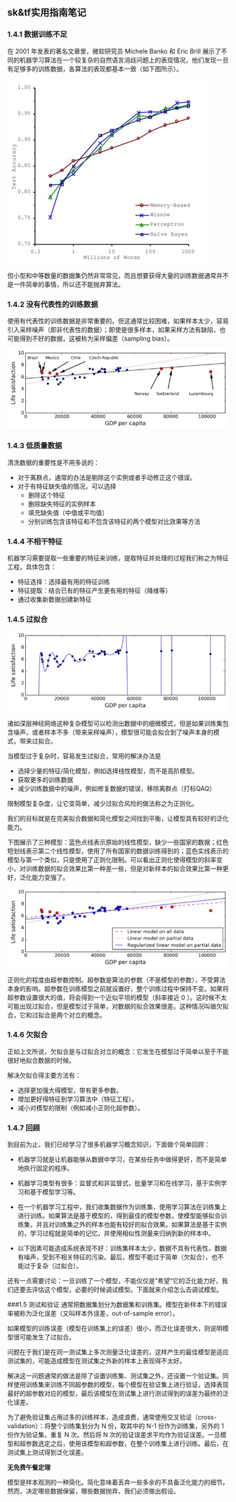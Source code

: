## sk&tf实用指南笔记
### 1.4.1 数据训练不足
在 2001 年发表的著名文章里，微软研究员 Michele Banko 和 Eric Brill 展示了不同的机器学习算法在一个较复杂的自然语言消歧问题上的表现情况，他们发现一旦有足够多的训练数据，各算法的表现都基本一致（如下图所示）。

![](pics/1-23.jpg)

但小型和中等数量的数据集仍然非常常见，而且想要获得大量的训练数据通常并不是一件简单的事情，所以还不能抛弃算法。

### 1.4.2 没有代表性的训练数据

使用有代表性的训练数据是非常重要的。但这通常比较困难，如果样本太少，容易引入采样噪声（即非代表性的数据）；即使是很多样本，如果采样方法有缺陷，也可能得到不好的数据，这被称为采样偏差（sampling bias）。

![](pics/1.4.2.jpg)

### 1.4.3 低质量数据

清洗数据的重要性是不用多说的：
- 对于离群点，通常的办法是剔除这个实例或者手动修正这个错误。
- 对于有特征缺失值的情况，可以选择
  - 删除这个特征
  - 删除缺失特征的实例样本
  - 填充缺失值（中值或平均值）
  - 分别训练包含该特征和不包含该特征的两个模型对比效果等方法

### 1.4.4 不相干特征
机器学习需要提取一些重要的特征来训练，提取特征并处理的过程我们称之为特征工程，具体包含：
- 特征选择：选择最有用的特征训练
- 特征提取：结合已有的特征产生更有用的特征（降维等）
- 通过收集新数据创建新特征

### 1.4.5 过拟合

![](pics/1-25.jpg)

诸如深层神经网络这种复杂模型可以检测出数据中的细微模式，但是如果训练集包含噪声，或者样本不多（带来采样噪声），模型很可能会拟合到了噪声本身的模式，带来过拟合。

当模型过于复杂时，容易发生过拟合，常用的解决办法是
- 选择少量的特征/简化模型，例如选择线性模型，而不是高阶模型。
- 获取更多的训练数据
- 减少训练数据中的噪声，例如修复数据的错误，移除离群点（打标QAQ）

限制模型复杂度，让它变简单，减少过拟合风险的做法称之为正则化。


我们的目标就是在完美拟合数据和简化模型之间找到平衡，让模型具有较好的泛化能力。

下图展示了三种模型：蓝色点线表示原始的线性模型，缺少一些国家的数据；红色短划线表示第二个线性模型，使用了所有国家的数据训练得到的；蓝色实线表示的模型与第一个类似，只是使用了正则化限制。可以看出正则化使得模型的斜率变小，对训练数据的拟合效果比第一种差一些，但是对新样本的拟合效果比第一种更好，泛化能力变强了。

![](pics/1-26.jpg)

正则化的程度由超参数控制。超参数是算法的参数（不是模型的参数），不受算法本身的影响。超参数在训练模型之前就设置好，整个训练过程中保持不变。如果将超参数设置很大的值，将会得到一个近似平坦的模型（斜率接近 0 ）。这时候不太可能出现过拟合，但是模型过于简单，对数据的拟合效果很差。这种情况叫做欠拟合，它和过拟合是两个对立的概念。

### 1.4.6 欠拟合
正如上文所说，欠拟合是与过拟合对立的概念：它发生在模型过于简单以至于不能很好地拟合数据的时候。

解决欠拟合得主要方法有：

- 选择更加强大得模型，带有更多参数。
- 增加更好得特征到学习算法中（特征工程）。
- 减小对模型的限制（例如减小正则化超参数）。

### 1.4.7 回顾
到目前为止，我们已经学习了很多机器学习概念知识，下面做个简单回顾：

- 机器学习就是让机器能够从数据中学习，在某些任务中做得更好，而不是简单地执行固定的程序。
- 机器学习类型有很多：监督式和非监督式，批量学习和在线学习，基于实例学习和基于模型学习等。

- 在一个机器学习工程中，我们收集数据作为训练集，使用学习算法在训练集上进行训练。如果算法是基于模型的，得到最佳的模型参数，使模型能够拟合训练集，并且对训练集之外的样本也能有较好的拟合效果。如果算法是基于实例的，学习过程就是简单的记忆，并使用相似性测量来归纳到新的样本中。

- 以下因素可能造成系统表现不好：训练集样本太少，数据不具有代表性，数据有噪声，受到不相关特征的污染。最后，模型不能过于简单（欠拟合），也不能过于复杂（过拟合）。

还有一点需要讨论：一旦训练了一个模型，不能仅仅是“希望”它的泛化能力好，我们还要去评估这个模型，必要的时候调试模型。下面就来介绍怎么去调试模型。

###1.5 测试和验证
通常把数据集划分为数据集和训练集。模型在新样本下的错误率被称为泛化误差（又叫样本外误差，out-of-sample error）。

如果模型的训练误差（模型在训练集上的误差）很小，而泛化误差很大，则说明模型很可能发生了过拟合。

问题在于我们是在同一测试集上多次测量泛化误差的，这样产生的最佳模型是适应测试集的，可能造成模型在测试集之外新的样本上表现得不太好。

解决这一问题通常的做法是除了设置训练集、测试集之外，还设置一个验证集。同样使用训练集来训练不同超参数的模型，每个模型在验证集上进行验证，选择表现最好的超参数对应的模型，最后该模型在测试集上进行测试得到的误差为最终的泛化误差。

为了避免验证集占用过多的训练样本，造成浪费，通常使用交叉验证（cross-validation）：将整个训练集划分为 N 份，取其中的 N-1 份作为训练集，另外的 1 份作为验证集，重复 N 次。然后将 N 次的验证误差求平均作为验证误差。一旦模型和超参数选定之后，使用该模型和超参数，在整个训练集上进行训练。最后，在测试集上测试得到泛化误差。

**无免费午餐定理**

模型是样本观测的一种简化。简化意味着丢弃一些多余的不具备泛化能力的细节。然而，决定哪些数据保留，哪些数据抛弃，我们必须做出假设。
